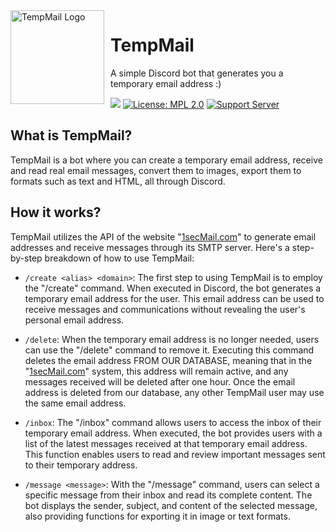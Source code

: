 <img width="150" height="150" align="left" style="float: left; margin: 0 10px 0 0;" alt="TempMail Logo" src="https://cdn.discordapp.com/attachments/793518760643526696/1126256780079542304/HxRbHqn6OgZbAAAAAElFTkSuQmCC.png">

# TempMail
A simple Discord bot that generates you a temporary email address :)

[![](https://img.shields.io/badge/%40sapphire%2Fframework-4.5.0-blue.svg?logo=npm)](https://www.npmjs.com/package/@sapphire/framework)
[![License: MPL 2.0](https://img.shields.io/badge/License-MPL_2.0-brightgreen.svg)](https://opensource.org/licenses/MPL-2.0)
[![Support Server](https://img.shields.io/discord/783813289129672765?label=Discord&logo=Discord)](https://discord.gg/YTDm2SdeRJ)

## What is TempMail?
TempMail is a bot where you can create a temporary email address, receive and read real email messages, convert them to images, export them to formats such as text and HTML, all through Discord.

## How it works?
TempMail utilizes the API of the website "[1secMail.com](https://www.1secmail.com/api/)" to generate email addresses and receive messages through its SMTP server. Here's a step-by-step breakdown of how to use TempMail:

* ``/create <alias> <domain>``:
The first step to using TempMail is to employ the "/create" command. When executed in Discord, the bot generates a temporary email address for the user. This email address can be used to receive messages and communications without revealing the user's personal email address.

* ``/delete``:
When the temporary email address is no longer needed, users can use the "/delete" command to remove it. Executing this command deletes the email address FROM OUR DATABASE, meaning that in the "[1secMail.com](https://www.1secmail.com/api/)" system, this address will remain active, and any messages received will be deleted after one hour. Once the email address is deleted from our database, any other TempMail user may use the same email address.

* ``/inbox``:
The "/inbox" command allows users to access the inbox of their temporary email address. When executed, the bot provides users with a list of the latest messages received at that temporary email address. This function enables users to read and review important messages sent to their temporary address.

* ``/message <message>``:
With the "/message" command, users can select a specific message from their inbox and read its complete content. The bot displays the sender, subject, and content of the selected message, also providing functions for exporting it in image or text formats.
